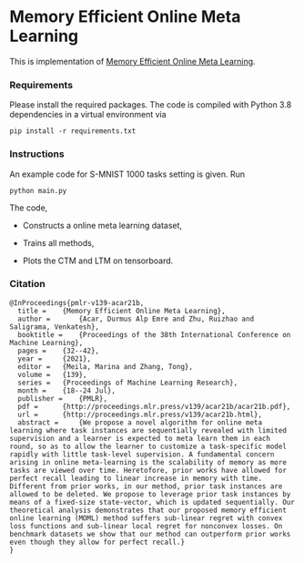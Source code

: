 # Memory Efficient Online Meta Learning

This is implementation of [Memory Efficient Online Meta Learning](http://proceedings.mlr.press/v139/acar21b/acar21b.pdf).

### Requirements

Please install the required packages. The code is compiled with Python 3.8 dependencies in a virtual environment via

```pip install -r requirements.txt```

### Instructions

An example code for S-MNIST 1000 tasks setting is given. Run

```python main.py```

The code,

- Constructs a online meta learning dataset,

- Trains all methods,

- Plots the CTM and LTM on tensorboard.

### Citation

```
@InProceedings{pmlr-v139-acar21b,
  title = 	 {Memory Efficient Online Meta Learning},
  author =       {Acar, Durmus Alp Emre and Zhu, Ruizhao and Saligrama, Venkatesh},
  booktitle = 	 {Proceedings of the 38th International Conference on Machine Learning},
  pages = 	 {32--42},
  year = 	 {2021},
  editor = 	 {Meila, Marina and Zhang, Tong},
  volume = 	 {139},
  series = 	 {Proceedings of Machine Learning Research},
  month = 	 {18--24 Jul},
  publisher =    {PMLR},
  pdf = 	 {http://proceedings.mlr.press/v139/acar21b/acar21b.pdf},
  url = 	 {http://proceedings.mlr.press/v139/acar21b.html},
  abstract = 	 {We propose a novel algorithm for online meta learning where task instances are sequentially revealed with limited supervision and a learner is expected to meta learn them in each round, so as to allow the learner to customize a task-specific model rapidly with little task-level supervision. A fundamental concern arising in online meta-learning is the scalability of memory as more tasks are viewed over time. Heretofore, prior works have allowed for perfect recall leading to linear increase in memory with time. Different from prior works, in our method, prior task instances are allowed to be deleted. We propose to leverage prior task instances by means of a fixed-size state-vector, which is updated sequentially. Our theoretical analysis demonstrates that our proposed memory efficient online learning (MOML) method suffers sub-linear regret with convex loss functions and sub-linear local regret for nonconvex losses. On benchmark datasets we show that our method can outperform prior works even though they allow for perfect recall.}
}

```